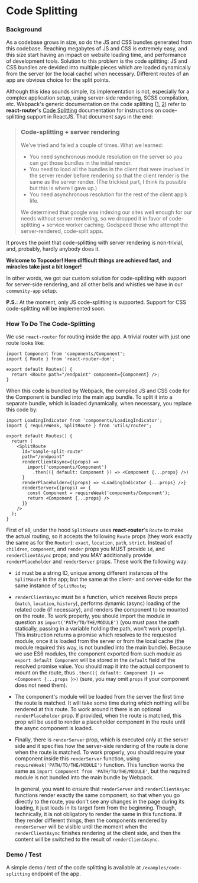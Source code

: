 # Code Splitting

### Background

As a codebase grows in size, so do the JS and CSS bundles generated from this codebase. Reaching megabytes of JS and CSS is extremely easy, and this size start having an impact on website loading time, and performance of development tools. Solution to this problem is the code splitting: JS and CSS bundles are devided into multiple pieces which are loaded dynamically from the server (or the local cache) when necessary. Different routes of an app are obvious choice for the split points.

Although this idea sounds simple, its implementation is not, especially for a complex application setup, using server-side rendering, SCSS compilation, etc. Webpack's generic documentation on the code splitting ([1](https://webpack.js.org/guides/code-splitting/), [2](https://webpack.js.org/guides/lazy-loading/)) refer to **react-router**'s [Code Splitting](https://reacttraining.com/react-router/web/guides/code-splitting) documentation for instructions on code-splitting support in ReactJS. That document says in the end:

> ### Code-splitting + server rendering
> We’ve tried and failed a couple of times. What we learned:
> - You need synchronous module resolution on the server so you can get those bundles in the initial render.
> - You need to load all the bundles in the client that were involved in the server render before rendering so that the client render is the same as the server render. (The trickiest part, I think its possible but this is where I gave up.)
> - You need asynchronous resolution for the rest of the client app’s life.
> 
> We determined that google was indexing our sites well enough for our needs without server rendering, so we dropped it in favor of code-splitting + service worker caching. Godspeed those who attempt the server-rendered, code-split apps.

It proves the point that code-splitting with server rendering is non-trivial, and, probably, hardly anybody does it.

**Welcome to Topcoder! Here difficult things are achieved fast, and miracles take just a bit longer!**

In other words, we got our custom solution for code-splitting with support for server-side rendering, and all other bells and whistles we have in our `community-app` setup.

**P.S.:** At the moment, only JS code-splitting is supported. Support for CSS code-splitting will be implemented soon.

### How To Do The Code-Splitting

We use `react-router` for routing inside the app. A trivial router with just one route looks like:

```
import Component from 'components/Component';
import { Route } from 'react-router-dom';

export default Routes() {
  return <Route path="/endpoint" component={Component} />;
}
```

When this code is bundled by Webpack, the compiled JS and CSS code for the Component is bundled into the main app bundle. To split it into a separate bundle, which is loaded dynamically, when necessary, you replace this code by:

```
import LoadingIndicator from 'components/LoadingIndicator';
import { requireWeak, SplitRoute } from 'utils/router';

export default Routes() {
  return (
    <SplitRoute
      id="sample-split-route"
      path="/endpoint"
      renderClientAsync={(props) =>
        import('components/Component')
          .then(({ default: Component }) => <Component {...props} />)
      }
      renderPlaceholder={(props) => <LoadingIndicator {...props} />}
      renderServer={(props) => {
        const Component = requireWeak('components/Component');
        return <Component {...props} />
      }}
    />
  );
}

```

First of all, under the hood `SplitRoute` uses **react-router**'s `Route` to make the actual routing, so it accepts the following `Route` props (they work exactly the same as for the `Router`): `exact`, `location`, `path`, `strict`. Instead of `children`, `component`, and `render` props you MUST provide `id`, and `renderClientAsync` props; and you MAY additionally provide `renderPlaceholder` and `renderServer` props. These work the following way:

-   `id` must be a string ID, unique among different instances of the `SplitRoute` in the app; but the same at the client- and server-side for the same instance of `SplitRoute`;

-   `renderClientAsync` must be a function, which receives Route props (`match`, `location`, `history`), performs dynamic (async) loading of the related code (if necessary), and renders the component to be mounted on the route. To work properly, you should import the module in question as `import('PATH/TO/THE/MODULE')` (you must pass the path statically, passing in a variable holding the path, won't work properly). This instruction returns a promise which resolves to the requested module, once it is loaded from the server or from the local cache (the module required this way, is not bundled into the main bundle). Because we use ES6 modules, the component exported from such module as `export default Component` will be stored in the `default` field of the resolved promise value. You should map it into the actual component to mount on the route, thus `.then(({ default: Component }) => <Component {...props }>)` (sure, you may omit `props` if your component does not need them).

-   The component's module will be loaded from the server the first time the route is matched. It will take some time during which nothing will be rendered at this route. To work around it there is an optional `renderPlaceholder` prop. If provided, when the route is matched, this prop will be used to render a placeholder component in the route until the async component is loaded.

-   Finally, there is `renderServer` prop, which is executed only at the server side and it specifies how the server-side rendering of the route is done when the route is matched. To work properly, you should require your component inside this `renderServer` function, using `requireWeak('PATH/TO/THE/MODULE')` function. This function works the same as `import Component from 'PATH/TO/THE/MODULE'`, but the required module is not bundled into the main bundle by Webpack.

    In general, you want to ensure that `renderServer` and `renderClientAsync` functions render exactly the same component, so that when you go directly to the route, you don't see any changes in the page during its loading, it just loads in its target form from the beginning. Though, technically, it is not obligatory to render the same in this functions. If they render different things, then the components rendered by `renderServer` will be visible until the moment when the `renderClientAsync` finishes rendering at the client side, and then the content will be switched to the result of `renderClientAsync`.

### Demo / Test

A simple demo / test of the code splitting is available at `/examples/code-splitting` endpoint of the app.